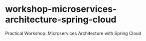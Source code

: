 # workshop-microservices-architecture-spring-cloud
Practical Workshop: Microservices Architecture with Spring Cloud
